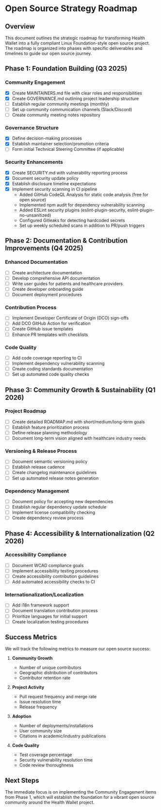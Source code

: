# Open Source Strategy Roadmap

## Overview

This document outlines the strategic roadmap for transforming Health Wallet into a fully compliant Linux Foundation-style open source project. The roadmap is organized into phases with specific deliverables and timelines to guide our open source journey.

## Phase 1: Foundation Building (Q3 2025)

### Community Engagement
- [x] Create MAINTAINERS.md file with clear roles and responsibilities
- [x] Create GOVERNANCE.md outlining project leadership structure
- [ ] Establish regular community meetings (monthly)
- [ ] Set up community communication channels (Slack/Discord)
- [ ] Create community meeting notes repository

### Governance Structure
- [x] Define decision-making processes
- [x] Establish maintainer selection/promotion criteria
- [ ] Form initial Technical Steering Committee (if applicable)

### Security Enhancements
- [x] Create SECURITY.md with vulnerability reporting process
- [x] Document security update policy
- [x] Establish disclosure timeline expectations
- [x] Implement security scanning in CI pipeline
  - Added GitHub CodeQL Analysis for static code analysis (free for open source)
  - Implemented npm audit for dependency vulnerability scanning
  - Added ESLint security plugins (eslint-plugin-security, eslint-plugin-no-unsanitized)
  - Configured Gitleaks for detecting hardcoded secrets
  - Set up weekly scheduled scans in addition to PR/push triggers

## Phase 2: Documentation & Contribution Improvements (Q4 2025)

### Enhanced Documentation
- [ ] Create architecture documentation
- [ ] Develop comprehensive API documentation
- [ ] Write user guides for patients and healthcare providers
- [ ] Create developer onboarding guide
- [ ] Document deployment procedures

### Contribution Process
- [ ] Implement Developer Certificate of Origin (DCO) sign-offs
- [ ] Add DCO GitHub Action for verification
- [ ] Create GitHub issue templates
- [ ] Enhance PR templates with checklists

### Code Quality
- [ ] Add code coverage reporting to CI
- [ ] Implement dependency vulnerability scanning
- [ ] Create coding standards documentation
- [ ] Set up automated code quality checks

## Phase 3: Community Growth & Sustainability (Q1 2026)

### Project Roadmap
- [ ] Create detailed ROADMAP.md with short/medium/long-term goals
- [ ] Establish feature prioritization process
- [ ] Define release planning methodology
- [ ] Document long-term vision aligned with healthcare industry needs

### Versioning & Release Process
- [ ] Document semantic versioning policy
- [ ] Establish release cadence
- [ ] Create changelog maintenance guidelines
- [ ] Set up automated release notes generation

### Dependency Management
- [ ] Document policy for accepting new dependencies
- [ ] Establish regular dependency update schedule
- [ ] Implement license compatibility checking
- [ ] Create dependency review process

## Phase 4: Accessibility & Internationalization (Q2 2026)

### Accessibility Compliance
- [ ] Document WCAG compliance goals
- [ ] Implement accessibility testing procedures
- [ ] Create accessibility contribution guidelines
- [ ] Add automated accessibility checks to CI

### Internationalization/Localization
- [ ] Add i18n framework support
- [ ] Document translation contribution process
- [ ] Prioritize languages for initial support
- [ ] Create localization testing procedures

## Success Metrics

We will track the following metrics to measure our open source success:

1. **Community Growth**
   - Number of unique contributors
   - Geographic distribution of contributors
   - Contributor retention rate

2. **Project Activity**
   - Pull request frequency and merge rate
   - Issue resolution time
   - Release frequency

3. **Adoption**
   - Number of deployments/installations
   - User community size
   - Citations in academic/industry publications

4. **Code Quality**
   - Test coverage percentage
   - Security vulnerability resolution time
   - Code review thoroughness

## Next Steps

The immediate focus is on implementing the Community Engagement items from Phase 1, which will establish the foundation for a vibrant open source community around the Health Wallet project.
